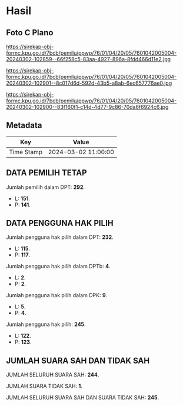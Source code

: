 # Hasil

## Foto C Plano

https://sirekap-obj-formc.kpu.go.id/7bcb/pemilu/ppwp/76/01/04/20/05/7601042005004-20240302-102859--66f258c5-83aa-4927-896a-8fdd466d11e2.jpg

https://sirekap-obj-formc.kpu.go.id/7bcb/pemilu/ppwp/76/01/04/20/05/7601042005004-20240302-102901--8c017d6d-592d-43b5-a8ab-6ec657776ae0.jpg

https://sirekap-obj-formc.kpu.go.id/7bcb/pemilu/ppwp/76/01/04/20/05/7601042005004-20240302-102900--83f160f1-c14d-4d77-9c86-70da6f6924c6.jpg


## Metadata

| Key        | Value               |
| ---------- | ------------------- |
| Time Stamp | 2024-03-02 11:00:00 |


## DATA PEMILIH TETAP

Jumlah pemilih dalam DPT: **292**.
 * L: **151**.
 * P: **141**.

## DATA PENGGUNA HAK PILIH

Jumlah pengguna hak pilih dalam DPT: **232**.
 * L: **115**.
 * P: **117**.

Jumlah pengguna hak pilih dalam DPTb: **4**.
 * L: **2**.
 * P: **2**.

Jumlah pengguna hak pilih dalam DPK: **9**.
 * L: **5**.
 * P: **4**.

Jumlah pengguna hak pilih: **245**.
 * L: **122**.
 * P: **123**.

## JUMLAH SUARA SAH DAN TIDAK SAH

JUMLAH SELURUH SUARA SAH: **244**.

JUMLAH SUARA TIDAK SAH: **1**.

JUMLAH SELURUH SUARA SAH DAN SUARA TIDAK SAH: **245**.


